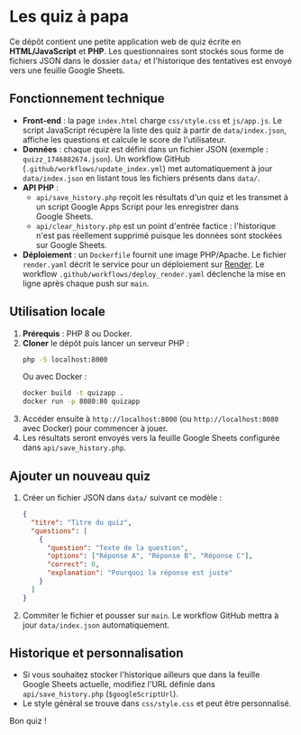 # Les quiz à papa

Ce dépôt contient une petite application web de quiz écrite en **HTML/JavaScript** et **PHP**. Les questionnaires sont stockés sous forme de fichiers JSON dans le dossier `data/` et l'historique des tentatives est envoyé vers une feuille Google Sheets.

## Fonctionnement technique

- **Front‑end** : la page `index.html` charge `css/style.css` et `js/app.js`. Le script JavaScript récupère la liste des quiz à partir de `data/index.json`, affiche les questions et calcule le score de l'utilisateur.
- **Données** : chaque quiz est défini dans un fichier JSON (exemple : `quizz_1746882674.json`). Un workflow GitHub (`.github/workflows/update_index.yml`) met automatiquement à jour `data/index.json` en listant tous les fichiers présents dans `data/`.
- **API PHP** :
  - `api/save_history.php` reçoit les résultats d'un quiz et les transmet à un script Google Apps Script pour les enregistrer dans Google Sheets.
  - `api/clear_history.php` est un point d'entrée factice : l'historique n'est pas réellement supprimé puisque les données sont stockées sur Google Sheets.
- **Déploiement** : un `Dockerfile` fournit une image PHP/Apache. Le fichier `render.yaml` décrit le service pour un déploiement sur [Render](https://render.com). Le workflow `.github/workflows/deploy_render.yaml` déclenche la mise en ligne après chaque push sur `main`.

## Utilisation locale

1. **Prérequis** : PHP 8 ou Docker.
2. **Cloner** le dépôt puis lancer un serveur PHP :
   ```bash
   php -S localhost:8000
   ```
   Ou avec Docker :
   ```bash
   docker build -t quizapp .
   docker run -p 8080:80 quizapp
   ```
3. Accéder ensuite à `http://localhost:8000` (ou `http://localhost:8080` avec Docker) pour commencer à jouer.
4. Les résultats seront envoyés vers la feuille Google Sheets configurée dans `api/save_history.php`.

## Ajouter un nouveau quiz

1. Créer un fichier JSON dans `data/` suivant ce modèle :
   ```json
   {
     "titre": "Titre du quiz",
     "questions": [
       {
         "question": "Texte de la question",
         "options": ["Réponse A", "Réponse B", "Réponse C"],
         "correct": 0,
         "explanation": "Pourquoi la réponse est juste"
       }
     ]
   }
   ```
2. Commiter le fichier et pousser sur `main`. Le workflow GitHub mettra à jour `data/index.json` automatiquement.

## Historique et personnalisation

- Si vous souhaitez stocker l'historique ailleurs que dans la feuille Google Sheets actuelle, modifiez l'URL définie dans `api/save_history.php` (`$googleScriptUrl`).
- Le style général se trouve dans `css/style.css` et peut être personnalisé.

Bon quiz !
